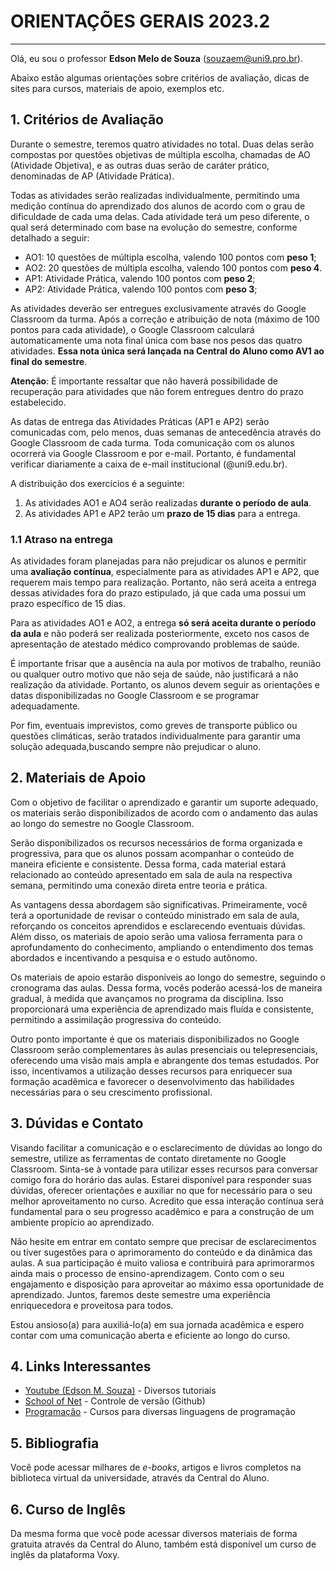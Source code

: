 # ORIENTAÇÕES GERAIS 2023.2

___

Olá, eu sou o professor __Edson Melo de Souza__ (<souzaem@uni9.pro.br>).

Abaixo estão algumas orientações sobre critérios de avaliação, dicas de sites para cursos, materiais de apoio, exemplos etc.

## 1. Critérios de Avaliação

Durante o semestre, teremos quatro atividades no total. Duas delas serão compostas por questões objetivas de múltipla escolha, chamadas de AO (Atividade Objetiva), e as outras duas serão de caráter prático, denominadas de AP (Atividade Prática).

Todas as atividades serão realizadas individualmente, permitindo uma medição contínua do aprendizado dos alunos de acordo com o grau de dificuldade de cada uma delas. Cada atividade terá um peso diferente, o qual será determinado com base na evolução do semestre, conforme detalhado a seguir:

* AO1: 10 questões de múltipla escolha, valendo 100 pontos com __peso 1__;
* AO2: 20 questões de múltipla escolha, valendo 100 pontos com __peso 4__.
* AP1: Atividade Prática, valendo 100 pontos com __peso 2__;
* AP2: Atividade Prática, valendo 100 pontos com __peso 3__;

As atividades deverão ser entregues exclusivamente através do Google Classroom da turma. Após a correção e atribuição de nota (máximo de 100 pontos para cada atividade), o Google Classroom calculará automaticamente uma nota final única com base nos pesos das quatro atividades. __Essa nota única será lançada na Central do Aluno como AV1 ao final do semestre__.

__Atenção__: É importante ressaltar que não haverá possibilidade de recuperação para atividades que não forem entregues dentro do prazo estabelecido.

As datas de entrega das Atividades Práticas (AP1 e AP2) serão comunicadas com, pelo menos, duas semanas de antecedência através do Google Classroom de cada turma. Toda comunicação com os alunos ocorrerá via Google Classroom e por e-mail. Portanto, é fundamental verificar diariamente a caixa de e-mail institucional (@uni9.edu.br).

A distribuição dos exercícios é a seguinte:

1. As atividades AO1 e AO4 serão realizadas __durante o período de aula__.
2. As atividades AP1 e AP2 terão um __prazo de 15 dias__ para a entrega.

### 1.1 Atraso na entrega

As atividades foram planejadas para não prejudicar os alunos e permitir uma __avaliação contínua__, especialmente para as atividades AP1 e AP2, que requerem mais tempo para realização. Portanto, não será aceita a entrega dessas atividades fora do prazo estipulado, já que cada uma possui um prazo específico de 15 dias.

Para as atividades AO1 e AO2, a entrega __só será aceita durante o período da aula__ e não poderá ser realizada posteriormente, exceto nos casos de apresentação de atestado médico comprovando problemas de saúde.

É importante frisar que a ausência na aula por motivos de trabalho, reunião ou qualquer outro motivo que não seja de saúde, não justificará a não realização da atividade. Portanto, os alunos devem seguir as orientações e datas disponibilizadas no Google Classroom e se programar adequadamente.

Por fim, eventuais imprevistos, como greves de transporte público ou questões climáticas, serão tratados individualmente para garantir uma solução adequada,buscando sempre não prejudicar o aluno.

## 2. Materiais de Apoio

Com o objetivo de facilitar o aprendizado e garantir um suporte adequado, os materiais serão disponibilizados de acordo com o andamento das aulas ao longo do semestre no Google Classroom.

Serão disponibilizados os recursos necessários de forma organizada e progressiva, para que os alunos possam acompanhar o conteúdo de maneira eficiente e consistente. Dessa forma, cada material estará relacionado ao conteúdo apresentado em sala de aula na respectiva semana, permitindo uma conexão direta entre teoria e prática.

As vantagens dessa abordagem são significativas. Primeiramente, você terá a oportunidade de revisar o conteúdo ministrado em sala de aula, reforçando os conceitos aprendidos e esclarecendo eventuais dúvidas. Além disso, os materiais de apoio serão uma valiosa ferramenta para o aprofundamento do conhecimento, ampliando o entendimento dos temas abordados e incentivando a pesquisa e o estudo autônomo.

Os materiais de apoio estarão disponíveis ao longo do semestre, seguindo o cronograma das aulas. Dessa forma, vocês poderão acessá-los de maneira gradual, à medida que avançamos no programa da disciplina. Isso proporcionará uma experiência de aprendizado mais fluída e consistente, permitindo a assimilação progressiva do conteúdo.

Outro ponto importante é que os materiais disponibilizados no Google Classroom serão complementares às aulas presenciais ou telepresenciais, oferecendo uma visão mais ampla e abrangente dos temas estudados. Por isso, incentivamos a utilização desses recursos para enriquecer sua formação acadêmica e favorecer o desenvolvimento das habilidades necessárias para o seu crescimento profissional.

## 3. Dúvidas e Contato

Visando facilitar a comunicação e o esclarecimento de dúvidas ao longo do semestre, utilize as ferramentas de contato diretamente no Google Classroom. Sinta-se à vontade para utilizar esses recursos para conversar comigo fora do horário das aulas. Estarei disponível para responder suas dúvidas, oferecer orientações e auxiliar no que for necessário para o seu melhor aproveitamento no curso. Acredito que essa interação contínua será fundamental para o seu progresso acadêmico e para a construção de um ambiente propício ao aprendizado.

Não hesite em entrar em contato sempre que precisar de esclarecimentos ou tiver sugestões para o aprimoramento do conteúdo e da dinâmica das aulas. A sua participação é muito valiosa e contribuirá para aprimorarmos ainda mais o processo de ensino-aprendizagem. Conto com o seu engajamento e disposição para aproveitar ao máximo essa oportunidade de aprendizado. Juntos, faremos deste semestre uma experiência enriquecedora e proveitosa para todos.

Estou ansioso(a) para auxiliá-lo(a) em sua jornada acadêmica e espero contar com uma comunicação aberta e eficiente ao longo do curso.

## 4. Links Interessantes

* [Youtube (Edson M. Souza)](https://youtu.be/aqErh3MlJsE) - Diversos tutoriais
* [School of Net](https://www.schoolofnet.com/curso/git/controle-de-versao/git-e-github/) - Controle de versão (Github)
* [Programação](https://www.w3schools.com/) - Cursos para diversas linguagens de programação

## 5. Bibliografia

Você pode acessar milhares de _e-books_, artigos e livros completos na biblioteca virtual da universidade, através da Central do Aluno.

## 6. Curso de Inglês

Da mesma forma que você pode acessar diversos materiais de forma gratuita através da Central do Aluno, também está disponível um curso de inglês da plataforma Voxy.
